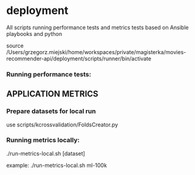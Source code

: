 # deployment

All scripts running performance tests and metrics tests based on Ansible playbooks and python

source /Users/grzegorz.miejski/home/workspaces/private/magisterka/movies-recommender-api/deployment/scripts/runner/bin/activate

### Running performance tests:



## APPLICATION METRICS

### Prepare datasets for local run

use scripts/kcrossvalidation/FoldsCreator.py 

### Running metrics locally:
./run-metrics-local.sh [dataset] 

example:
./run-metrics-local.sh ml-100k

